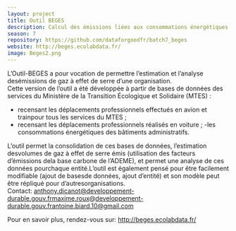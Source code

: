 ```yaml
---
layout: project
title: Outil BEGES
description: Calcul des émissions liées aux consommations énergétiques des bâtiments et déplacements au sein d’une structure de l'État.
season: 7
repository: https://github.com/dataforgoodfr/batch7_beges
website: http://beges.ecolabdata.fr/
image: Beges2.png
---
```


L’Outil-BEGES a   pour   vocation   de   permettre   l’estimation   et   l’analyse   desémissions de gaz à effet de serre d’une organisation. 
<br>
Cette version de l’outil a été développée à partir de bases de données des services du Ministère de la Transition Écologique et Solidaire (MTES) :
- recensant les déplacements professionnels effectués en avion et trainpour tous les services du MTES ;
- recensant les déplacements professionnels réalisés en voiture ;
-les consommations énergétiques des bâtiments administratifs.

L’outil   permet   la   consolidation   de   ces   bases   de   données,   l’estimation   desvolumes de gaz à effet de serre émis (utilisation des facteurs d’émissions dela base   carbone   de  l’ADEME),  et permet  une  analyse  de  ces  données  pourchaque entité.L’outil est également pensé pour être facilement modifiable (ajout de basesde données,  ajout d’entité)  et son  modèle peut  être répliqué  pour d’autresorganisations.
<br>
Contact: anthony.dicanot@developpement-durable.gouv.frmaxime.roux@developpement-durable.gouv.frantoine.biard.10@gmail.com

Pour en savoir plus, rendez-vous sur: http://beges.ecolabdata.fr/

